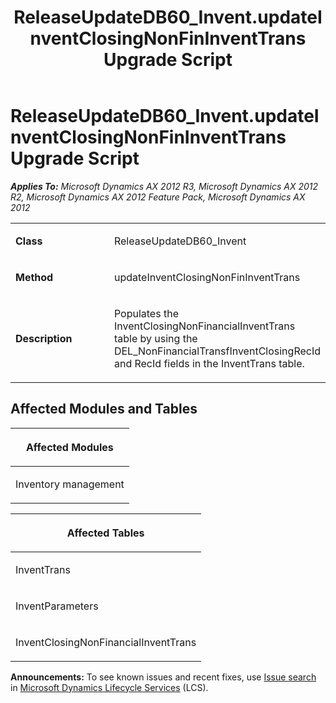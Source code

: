 ﻿---
title: ReleaseUpdateDB60_Invent.updateInventClosingNonFinInventTrans Upgrade Script
TOCTitle: ReleaseUpdateDB60_Invent.updateInventClosingNonFinInventTrans Upgrade Script
ms:assetid: ab4b94c7-4ba6-8c4c-87eb-f1deea9ed459
ms:mtpsurl: https://msdn.microsoft.com/en-us/library/JJ686475(v=AX.60)
ms:contentKeyID: 49710430
ms.date: 05/18/2015
mtps_version: v=AX.60
---

# ReleaseUpdateDB60\_Invent.updateInventClosingNonFinInventTrans Upgrade Script 


_**Applies To:** Microsoft Dynamics AX 2012 R3, Microsoft Dynamics AX 2012 R2, Microsoft Dynamics AX 2012 Feature Pack, Microsoft Dynamics AX 2012_

<table>
<colgroup>
<col style="width: 50%" />
<col style="width: 50%" />
</colgroup>
<tbody>
<tr class="odd">
<td><p><strong>Class</strong></p></td>
<td><p>ReleaseUpdateDB60_Invent</p></td>
</tr>
<tr class="even">
<td><p><strong>Method</strong></p></td>
<td><p>updateInventClosingNonFinInventTrans</p></td>
</tr>
<tr class="odd">
<td><p><strong>Description</strong></p></td>
<td><p>Populates the InventClosingNonFinancialInventTrans table by using the DEL_NonFinancialTransfInventClosingRecId and RecId fields in the InventTrans table.</p></td>
</tr>
</tbody>
</table>


## Affected Modules and Tables

<table>
<colgroup>
<col style="width: 100%" />
</colgroup>
<thead>
<tr class="header">
<th><p>Affected Modules</p></th>
</tr>
</thead>
<tbody>
<tr class="odd">
<td><p>Inventory management</p></td>
</tr>
</tbody>
</table>


<table>
<colgroup>
<col style="width: 100%" />
</colgroup>
<thead>
<tr class="header">
<th><p>Affected Tables</p></th>
</tr>
</thead>
<tbody>
<tr class="odd">
<td><p>InventTrans</p></td>
</tr>
<tr class="even">
<td><p>InventParameters</p></td>
</tr>
<tr class="odd">
<td><p>InventClosingNonFinancialInventTrans</p></td>
</tr>
</tbody>
</table>

  
**Announcements:** To see known issues and recent fixes, use [Issue search](http://go.microsoft.com/fwlink/?linkid=389258) in [Microsoft Dynamics Lifecycle Services](http://go.microsoft.com/fwlink/?linkid=306505) (LCS).

